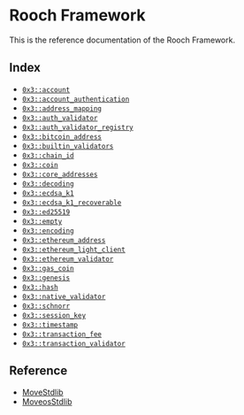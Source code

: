 
<a name="@Rooch_Framework_0"></a>

# Rooch Framework


This is the reference documentation of the Rooch Framework.


<a name="@Index_1"></a>

## Index


-  [`0x3::account`](account.md#0x3_account)
-  [`0x3::account_authentication`](account_authentication.md#0x3_account_authentication)
-  [`0x3::address_mapping`](address_mapping.md#0x3_address_mapping)
-  [`0x3::auth_validator`](auth_validator.md#0x3_auth_validator)
-  [`0x3::auth_validator_registry`](auth_validator_registry.md#0x3_auth_validator_registry)
-  [`0x3::bitcoin_address`](bitcoin_address.md#0x3_bitcoin_address)
-  [`0x3::builtin_validators`](builtin_validators.md#0x3_builtin_validators)
-  [`0x3::chain_id`](chain_id.md#0x3_chain_id)
-  [`0x3::coin`](coin.md#0x3_coin)
-  [`0x3::core_addresses`](core_addresses.md#0x3_core_addresses)
-  [`0x3::decoding`](decoding.md#0x3_decoding)
-  [`0x3::ecdsa_k1`](ecdsa_k1.md#0x3_ecdsa_k1)
-  [`0x3::ecdsa_k1_recoverable`](ecdsa_k1_recoverable.md#0x3_ecdsa_k1_recoverable)
-  [`0x3::ed25519`](ed25519.md#0x3_ed25519)
-  [`0x3::empty`](empty.md#0x3_empty)
-  [`0x3::encoding`](encoding.md#0x3_encoding)
-  [`0x3::ethereum_address`](ethereum_address.md#0x3_ethereum_address)
-  [`0x3::ethereum_light_client`](ethereum_light_client.md#0x3_ethereum_light_client)
-  [`0x3::ethereum_validator`](ethereum_validator.md#0x3_ethereum_validator)
-  [`0x3::gas_coin`](gas_coin.md#0x3_gas_coin)
-  [`0x3::genesis`](genesis.md#0x3_genesis)
-  [`0x3::hash`](hash.md#0x3_hash)
-  [`0x3::native_validator`](native_validator.md#0x3_native_validator)
-  [`0x3::schnorr`](schnorr.md#0x3_schnorr)
-  [`0x3::session_key`](session_key.md#0x3_session_key)
-  [`0x3::timestamp`](timestamp.md#0x3_timestamp)
-  [`0x3::transaction_fee`](transaction_fee.md#0x3_transaction_fee)
-  [`0x3::transaction_validator`](transaction_validator.md#0x3_transaction_validator)



<a name="@Reference_2"></a>

## Reference


* [MoveStdlib](https://github.com/rooch-network/rooch/tree/main/moveos/moveos-stdlib/move-stdlib/doc)
* [MoveosStdlib](https://github.com/rooch-network/rooch/tree/main/moveos/moveos-stdlib/moveos-stdlib/doc)
